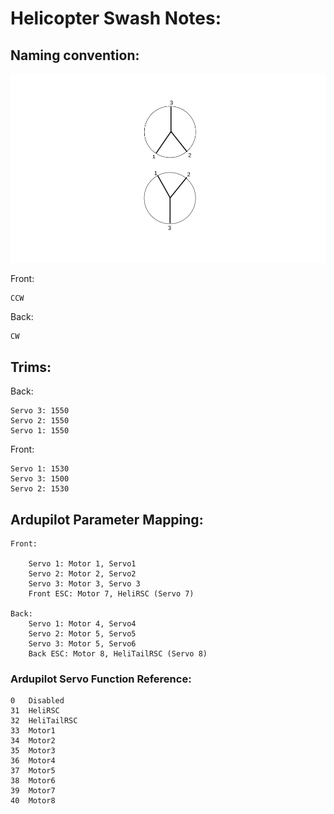 # Helicopter Swash Notes:

## Naming convention:
![alt text](naming.png "Naming Convention Swash Plates")

Front:

    CCW
Back:

    CW
## Trims:

Back:

    Servo 3: 1550
    Servo 2: 1550
    Servo 1: 1550
Front:
    
    Servo 1: 1530
    Servo 3: 1500
    Servo 2: 1530 


## Ardupilot Parameter Mapping:

    Front:

        Servo 1: Motor 1, Servo1
        Servo 2: Motor 2, Servo2
        Servo 3: Motor 3, Servo 3
        Front ESC: Motor 7, HeliRSC (Servo 7)
    
    Back:
        Servo 1: Motor 4, Servo4
        Servo 2: Motor 5, Servo5
        Servo 3: Motor 5, Servo6
        Back ESC: Motor 8, HeliTailRSC (Servo 8)


### Ardupilot Servo Function Reference:

    0	Disabled
    31	HeliRSC
    32	HeliTailRSC
    33	Motor1
    34	Motor2
    35	Motor3
    36	Motor4
    37	Motor5
    38	Motor6
    39	Motor7
    40	Motor8